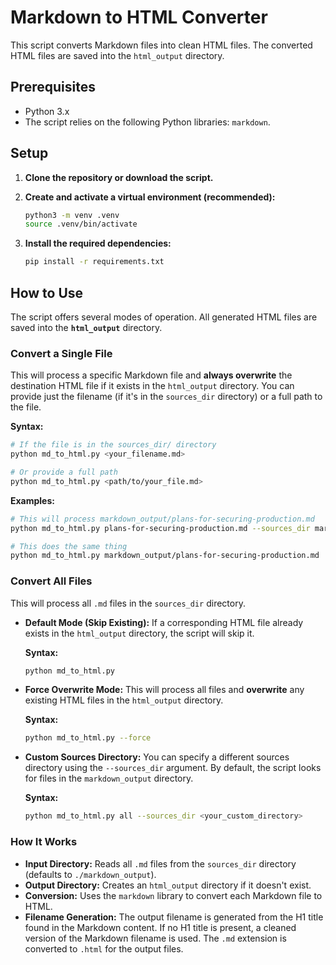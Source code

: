 # Markdown to HTML Converter

This script converts Markdown files into clean HTML files. The converted HTML files are saved into the `html_output` directory.

## Prerequisites

- Python 3.x
- The script relies on the following Python libraries: `markdown`.

## Setup

1.  **Clone the repository or download the script.**

2.  **Create and activate a virtual environment (recommended):**
    ```bash
    python3 -m venv .venv
    source .venv/bin/activate
    ```

3.  **Install the required dependencies:**
    ```bash
    pip install -r requirements.txt
    ```

## How to Use

The script offers several modes of operation. All generated HTML files are saved into the **`html_output`** directory.

### Convert a Single File

This will process a specific Markdown file and **always overwrite** the destination HTML file if it exists in the `html_output` directory. You can provide just the filename (if it's in the `sources_dir` directory) or a full path to the file.

**Syntax:**
```bash
# If the file is in the sources_dir/ directory
python md_to_html.py <your_filename.md>

# Or provide a full path
python md_to_html.py <path/to/your_file.md>
```

**Examples:**
```bash
# This will process markdown_output/plans-for-securing-production.md
python md_to_html.py plans-for-securing-production.md --sources_dir markdown_output

# This does the same thing
python md_to_html.py markdown_output/plans-for-securing-production.md
```

### Convert All Files

This will process all `.md` files in the `sources_dir` directory.

-   **Default Mode (Skip Existing):** If a corresponding HTML file already exists in the `html_output` directory, the script will skip it.

    **Syntax:**
    ```bash
    python md_to_html.py
    ```

-   **Force Overwrite Mode:** This will process all files and **overwrite** any existing HTML files in the `html_output` directory.

    **Syntax:**
    ```bash
    python md_to_html.py --force
    ```

-   **Custom Sources Directory:** You can specify a different sources directory using the `--sources_dir` argument. By default, the script looks for files in the `markdown_output` directory.

    **Syntax:**
    ```bash
    python md_to_html.py all --sources_dir <your_custom_directory>
    ```

### How It Works

-   **Input Directory:** Reads all `.md` files from the `sources_dir` directory (defaults to `./markdown_output`).
-   **Output Directory:** Creates an `html_output` directory if it doesn't exist.
-   **Conversion:** Uses the `markdown` library to convert each Markdown file to HTML.
-   **Filename Generation:** The output filename is generated from the H1 title found in the Markdown content. If no H1 title is present, a cleaned version of the Markdown filename is used. The `.md` extension is converted to `.html` for the output files.
